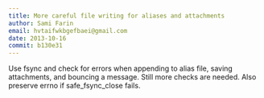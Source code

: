 ```yaml
---
title: More careful file writing for aliases and attachments
author: Sami Farin
email: hvtaifwkbgefbaei@gmail.com
date: 2013-10-16
commit: b130e31
---
```


Use fsync and check for errors when appending to alias file,
saving attachments, and bouncing a message.  Still more checks are needed.
Also preserve errno if safe_fsync_close fails.


